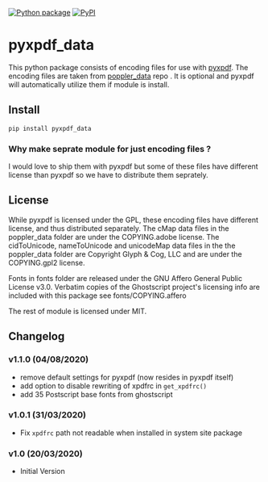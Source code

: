 [![Python package](https://github.com/ashutoshvarma/pyxpdf_data/workflows/Python%20package/badge.svg)](https://github.com/ashutoshvarma/pyxpdf_data/actions)
[![PyPI](https://img.shields.io/pypi/v/pyxpdf_data)](https://pypi.org/project/pyxpdf-data/)

# pyxpdf_data
This python package consists of encoding files for use with [pyxpdf](https://github.com/ashutoshvarma/pyxpdf).
The encoding files are taken from [poppler_data](https://gitlab.freedesktop.org/poppler/poppler-data) repo .
It is optional and pyxpdf will automatically utilize them if module is install.

## Install
```
pip install pyxpdf_data
```

### Why make seprate module for just encoding files ?
I would love to ship them with pyxpdf but some of these files have different license
than pyxpdf so we have to distribute them seprately.


## License
While pyxpdf is licensed under the GPL, these encoding files have different 
license,  and thus distributed separately.
The cMap data files in the poppler_data folder are under the COPYING.adobe 
license.
The cidToUnicode, nameToUnicode and unicodeMap data files in the the poppler_data 
folder are Copyright Glyph & Cog, LLC and are under the COPYING.gpl2 license.

Fonts in fonts folder are released under the GNU Affero General Public License v3.0.
Verbatim copies of the Ghostscript project's licensing info are included with this
package see fonts/COPYING.affero

The rest of module is licensed under MIT.


## Changelog

### v1.1.0 (04/08/2020)
- remove default settings for pyxpdf (now resides in pyxpdf itself)
- add option to disable rewriting of xpdfrc in `get_xpdfrc()`
- add 35 Postscript base fonts from ghostscript

### v1.0.1 (31/03/2020)
- Fix `xpdfrc` path not readable when installed in system site package

### v1.0 (20/03/2020)
- Initial Version



